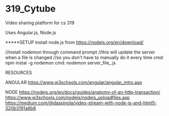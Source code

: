 # 319_Cytube

Video sharing platform for cs 319

Uses Angular.js, Node.js



*****SETUP
install node.js from https://nodejs.org/en/download/

//install nodemon through command prompt
//this will update the server when a file is changed
//so you don't have to manually do it every time
cmd: npm instal -g nodemon
cmd: nodemon server_file_.js


RESOURCES

ANGULAR
https://www.w3schools.com/angular/angular_intro.asp

NODE
https://nodejs.org/en/docs/guides/anatomy-of-an-http-transaction/
https://www.w3schools.com/nodejs/nodejs_uploadfiles.asp
https://medium.com/@daspinola/video-stream-with-node-js-and-html5-320b3191a6b6